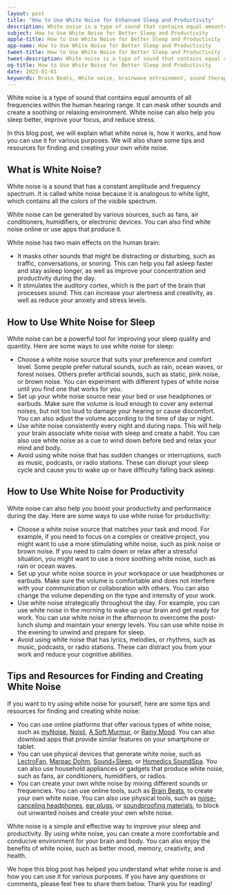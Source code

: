 ```yaml
---
layout: post
title: "How to Use White Noise for Enhanced Sleep and Productivity"
description: White noise is a type of sound that contains equal amounts of all frequencies within the human hearing range. It can mask other sounds and create a soothing or relaxing environment. White noise can also help you sleep better, improve your focus, and reduce stress.
subject: How to Use White Noise for Better Sleep and Productivity 
apple-title: How to Use White Noise for Better Sleep and Productivity
app-name: How to Use White Noise for Better Sleep and Productivity
tweet-title: How to Use White Noise for Better Sleep and Productivity
tweet-description: White noise is a type of sound that contains equal amounts of all frequencies within the human hearing range. It can mask other sounds and create a soothing or relaxing environment. White noise can also help you sleep better, improve your focus, and reduce stress.
og-title: How to Use White Noise for Better Sleep and Productivity
date: 2023-01-01
keywords: Brain Beats, White noise, brainwave entrainment, sound therapy, white noise benefits
---
```




White noise is a type of sound that contains equal amounts of all frequencies within the human hearing range. It can mask other sounds and create a soothing or relaxing environment. White noise can also help you sleep better, improve your focus, and reduce stress.

In this blog post, we will explain what white noise is, how it works, and how you can use it for various purposes. We will also share some tips and resources for finding and creating your own white noise.

## What is White Noise?

White noise is a sound that has a constant amplitude and frequency spectrum. It is called white noise because it is analogous to white light, which contains all the colors of the visible spectrum.

White noise can be generated by various sources, such as fans, air conditioners, humidifiers, or electronic devices. You can also find white noise online or use apps that produce it.

White noise has two main effects on the human brain:

- It masks other sounds that might be distracting or disturbing, such as traffic, conversations, or snoring. This can help you fall asleep faster and stay asleep longer, as well as improve your concentration and productivity during the day.
- It stimulates the auditory cortex, which is the part of the brain that processes sound. This can increase your alertness and creativity, as well as reduce your anxiety and stress levels.

## How to Use White Noise for Sleep

White noise can be a powerful tool for improving your sleep quality and quantity. Here are some ways to use white noise for sleep:

- Choose a white noise source that suits your preference and comfort level. Some people prefer natural sounds, such as rain, ocean waves, or forest noises. Others prefer artificial sounds, such as static, pink noise, or brown noise. You can experiment with different types of white noise until you find one that works for you.
- Set up your white noise source near your bed or use headphones or earbuds. Make sure the volume is loud enough to cover any external noises, but not too loud to damage your hearing or cause discomfort. You can also adjust the volume according to the time of day or night.
- Use white noise consistently every night and during naps. This will help your brain associate white noise with sleep and create a habit. You can also use white noise as a cue to wind down before bed and relax your mind and body.
- Avoid using white noise that has sudden changes or interruptions, such as music, podcasts, or radio stations. These can disrupt your sleep cycle and cause you to wake up or have difficulty falling back asleep.

## How to Use White Noise for Productivity

White noise can also help you boost your productivity and performance during the day. Here are some ways to use white noise for productivity:

- Choose a white noise source that matches your task and mood. For example, if you need to focus on a complex or creative project, you might want to use a more stimulating white noise, such as pink noise or brown noise. If you need to calm down or relax after a stressful situation, you might want to use a more soothing white noise, such as rain or ocean waves.
- Set up your white noise source in your workspace or use headphones or earbuds. Make sure the volume is comfortable and does not interfere with your communication or collaboration with others. You can also change the volume depending on the type and intensity of your work.
- Use white noise strategically throughout the day. For example, you can use white noise in the morning to wake up your brain and get ready for work. You can use white noise in the afternoon to overcome the post-lunch slump and maintain your energy levels. You can use white noise in the evening to unwind and prepare for sleep.
- Avoid using white noise that has lyrics, melodies, or rhythms, such as music, podcasts, or radio stations. These can distract you from your work and reduce your cognitive abilities.

## Tips and Resources for Finding and Creating White Noise

If you want to try using white noise for yourself, here are some tips and resources for finding and creating white noise:

- You can use online platforms that offer various types of white noise, such as [myNoise](https://mynoise.net/), [Noisli](https://www.noisli.com/), [A Soft Murmur](https://asoftmurmur.com/), or [Rainy Mood](https://rainymood.com/). You can also download apps that provide similar features on your smartphone or tablet.
- You can use physical devices that generate white noise, such as [LectroFan](https://www.soundofsleep.com/product/lectrofan/), [Marpac Dohm](https://marpac.com/products/dohm-classic-white-noise-machine), [Sound+Sleep](https://www.soundofsleep.com/product/soundsleep/), or [Homedics SoundSpa](https://www.homedics.com/soundspa.html). You can also use household appliances or gadgets that produce white noise, such as fans, air conditioners, humidifiers, or radios.
- You can create your own white noise by mixing different sounds or frequencies. You can use online tools, such as [Brain Beats](https://brain-beats.in), to create your own white noise. You can also use physical tools, such as [noise-canceling headphones](https://www.amazon.com/s?k=noise+cancelling+headphones&ref=nb_sb_noss_2), [ear plugs](https://www.amazon.com/s?k=ear+plugs&ref=nb_sb_noss_2), or [soundproofing materials](https://www.amazon.com/s?k=soundproofing+materials&ref=nb_sb_noss_2), to block out unwanted noises and create your own white noise.

White noise is a simple and effective way to improve your sleep and productivity. By using white noise, you can create a more comfortable and conducive environment for your brain and body. You can also enjoy the benefits of white noise, such as better mood, memory, creativity, and health.

We hope this blog post has helped you understand what white noise is and how you can use it for various purposes. If you have any questions or comments, please feel free to share them below. Thank you for reading!